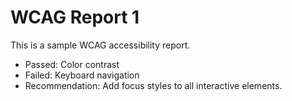 # WCAG Report 1

This is a sample WCAG accessibility report.

- Passed: Color contrast
- Failed: Keyboard navigation
- Recommendation: Add focus styles to all interactive elements.
